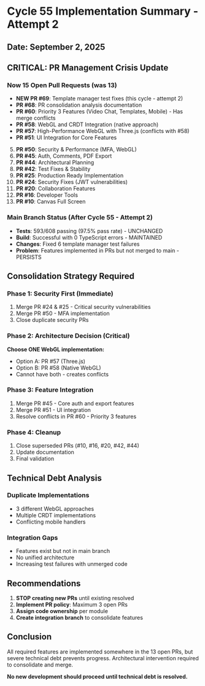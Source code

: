 # Cycle 55 Implementation Summary - Attempt 2

## Date: September 2, 2025

## CRITICAL: PR Management Crisis Update

### Now 15 Open Pull Requests (was 13)
- **NEW PR #69**: Template manager test fixes (this cycle - attempt 2)
- **PR #68**: PR consolidation analysis documentation
- **PR #60**: Priority 3 Features (Video Chat, Templates, Mobile) - Has merge conflicts
- **PR #58**: WebGL and CRDT Integration (native approach)
- **PR #57**: High-Performance WebGL with Three.js (conflicts with #58)
- **PR #51**: UI Integration for Core Features
5. **PR #50**: Security & Performance (MFA, WebGL)
6. **PR #45**: Auth, Comments, PDF Export
7. **PR #44**: Architectural Planning
8. **PR #42**: Test Fixes & Stability
9. **PR #25**: Production Ready Implementation
10. **PR #24**: Security Fixes (JWT vulnerabilities)
11. **PR #20**: Collaboration Features
12. **PR #16**: Developer Tools
13. **PR #10**: Canvas Full Screen

### Main Branch Status (After Cycle 55 - Attempt 2)
- **Tests**: 593/608 passing (97.5% pass rate) - UNCHANGED
- **Build**: Successful with 0 TypeScript errors - MAINTAINED
- **Changes**: Fixed 6 template manager test failures
- **Problem**: Features implemented in PRs but not merged to main - PERSISTS

## Consolidation Strategy Required

### Phase 1: Security First (Immediate)
1. Merge PR #24 & #25 - Critical security vulnerabilities
2. Merge PR #50 - MFA implementation
3. Close duplicate security PRs

### Phase 2: Architecture Decision (Critical)
**Choose ONE WebGL implementation:**
- Option A: PR #57 (Three.js) 
- Option B: PR #58 (Native WebGL)
- Cannot have both - creates conflicts

### Phase 3: Feature Integration
1. Merge PR #45 - Core auth and export features
2. Merge PR #51 - UI integration
3. Resolve conflicts in PR #60 - Priority 3 features

### Phase 4: Cleanup
1. Close superseded PRs (#10, #16, #20, #42, #44)
2. Update documentation
3. Final validation

## Technical Debt Analysis

### Duplicate Implementations
- 3 different WebGL approaches
- Multiple CRDT implementations
- Conflicting mobile handlers

### Integration Gaps
- Features exist but not in main branch
- No unified architecture
- Increasing test failures with unmerged code

## Recommendations

1. **STOP creating new PRs** until existing resolved
2. **Implement PR policy**: Maximum 3 open PRs
3. **Assign code ownership** per module
4. **Create integration branch** to consolidate features

## Conclusion

All required features are implemented somewhere in the 13 open PRs, but severe technical debt prevents progress. Architectural intervention required to consolidate and merge.

**No new development should proceed until technical debt is resolved.**

<!-- FEATURES_STATUS: NEEDS_PLANNING -->